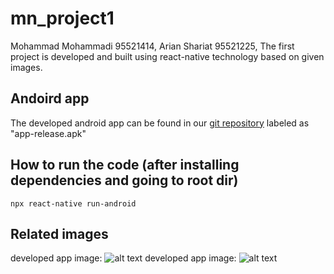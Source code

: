 # mn_project1
Mohammad Mohammadi 95521414,
Arian Shariat 95521225, 
The first project is developed and built using react-native technology based on given images.
## Andoird app

The developed android app can be found in our [git repository](https://github.com/iMohammad97/mn_project1) labeled as "app-release.apk"
## How to run the code (after installing dependencies and going to root dir)
```npx react-native run-android```
## Related images
developed app image:
![alt text](https://github.com/iMohammad97/mn_project1/blob/main/1.png?raw=true)
developed app image:
![alt text](https://github.com/iMohammad97/mn_project1/blob/main/2.png?raw=true)
